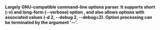 **Largely GNU-compatible command-line options parser. It supports short (-v) and long-form (--verbose) option , and also allows options with associated values (-d 2, --debug 2, --debug=2). Option processing can be terminated by the argument '--'.**
